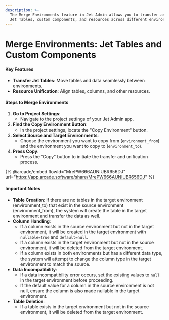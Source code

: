 ```yaml
---
description: >-
  The Merge Environments feature in Jet Admin allows you to transfer and unify
  Jet Tables, custom components, and resources across different environments.
---
```


# Merge Environments: Jet Tables and Custom Components

#### Key Features

* **Transfer Jet Tables**: Move tables and data seamlessly between environments.
* **Resource Unification**: Align tables, columns, and other resources.

#### Steps to Merge Environments

1. **Go to Project Settings**:
   * Navigate to the project settings of your Jet Admin app.
2. **Find the Copy Environment Button**:
   * In the project settings, locate the "Copy Environment" button.
3. **Select Source and Target Environments**:
   * Choose the environment you want to copy from (`environment_from`) and the environment you want to copy to (`environment_to`).
4. **Press Copy**:
   * Press the "Copy" button to initiate the transfer and unification process.

{% @arcade/embed flowId="MrePW666AUNIUBR656DJ" url="https://app.arcade.software/share/MrePW666AUNIUBR656DJ" %}

#### Important Notes

* **Table Creation**: If there are no tables in the target environment (environment\_to) that exist in the source environment (environment\_from), the system will create the table in the target environment and transfer the data as well.
* **Column Handling**:
  * If a column exists in the source environment but not in the target environment, it will be created in the target environment with `nullable=true` and `default=null`.
  * If a column exists in the target environment but not in the source environment, it will be deleted from the target environment.
  * If a column exists in both environments but has a different data type, the system will attempt to change the column type in the target environment to match the source.
* **Data Incompatibility**:
  * If a data incompatibility error occurs, set the existing values to `null` in the target environment before proceeding.
  * If the default value for a column in the source environment is not null, ensure the column is also made nullable in the target environment.
* **Table Deletion**:
  * If a table exists in the target environment but not in the source environment, it will be deleted from the target environment.
